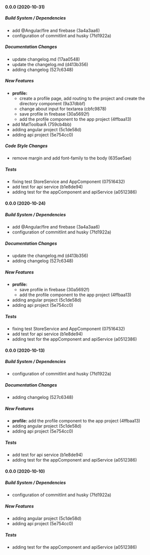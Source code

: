 #### 0.0.0 (2020-10-31)

##### Build System / Dependencies

*  add @Angular/fire and firebase (3a4a3aa6)
*  configuration of commitlint and husky (7fd1922a)

##### Documentation Changes

*  update changelog.md (17aa0548)
*  update the changelog.md (d413b356)
*  adding changelog (527c6348)

##### New Features

* **profile:**
  *  create a profile page, add routing to the project and create the directory component (9a37dbbf)
  *  change about input for textarea (cbfc9878)
  *  save profile in firebase (30a5692f)
  *  add the profile component to the app project (4ffbaa13)
*  add MatToolbarÂ (759cb4bb)
*  adding angular project (5c1de58d)
*  adding api project (5e754cc0)

##### Code Style Changes

*  remove margin and add font-family to the body (635ae5ae)

##### Tests

*  fixing test StoreService and AppComponent (07516432)
*  add test for api service (b1e8de94)
*  adding test for the appComponent and apiService (a0512386)

#### 0.0.0 (2020-10-24)

##### Build System / Dependencies

*  add @Angular/fire and firebase (3a4a3aa6)
*  configuration of commitlint and husky (7fd1922a)

##### Documentation Changes

*  update the changelog.md (d413b356)
*  adding changelog (527c6348)

##### New Features

* **profile:**
  *  save profile in firebase (30a5692f)
  *  add the profile component to the app project (4ffbaa13)
*  adding angular project (5c1de58d)
*  adding api project (5e754cc0)

##### Tests

*  fixing test StoreService and AppComponent (07516432)
*  add test for api service (b1e8de94)
*  adding test for the appComponent and apiService (a0512386)

#### 0.0.0 (2020-10-13)

##### Build System / Dependencies

*  configuration of commitlint and husky (7fd1922a)

##### Documentation Changes

*  adding changelog (527c6348)

##### New Features

* **profile:**  add the profile component to the app project (4ffbaa13)
*  adding angular project (5c1de58d)
*  adding api project (5e754cc0)

##### Tests

*  add test for api service (b1e8de94)
*  adding test for the appComponent and apiService (a0512386)

#### 0.0.0 (2020-10-10)

##### Build System / Dependencies

- configuration of commitlint and husky (7fd1922a)

##### New Features

- adding angular project (5c1de58d)
- adding api project (5e754cc0)

##### Tests

- adding test for the appComponent and apiService (a0512386)
